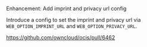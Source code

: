 Enhancement: Add imprint and privacy url config

Introduce a config to set the imprint and privacy url via `WEB_OPTION_IMPRINT_URL` and `WEB_OPTION_PRIVACY_URL`.

https://github.com/owncloud/ocis/pull/6462
